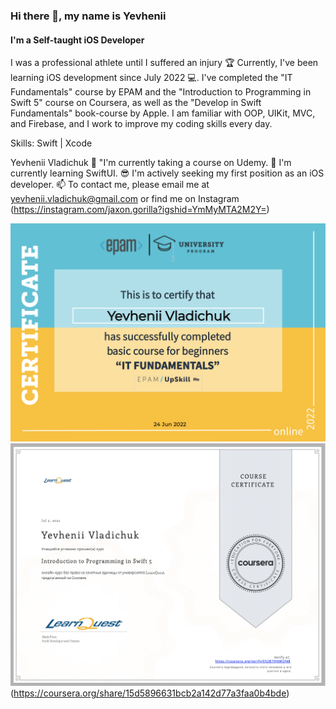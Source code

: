 ### Hi there 👋, my name is Yevhenii
#### I'm a Self-taught iOS Developer
I was a professional athlete until I suffered an injury 🏆 Currently, I've been learning iOS development since July 2022 💻. I've completed the "IT Fundamentals" course by EPAM and the "Introduction to Programming in Swift 5" course on Coursera, as well as the "Develop in Swift Fundamentals" book-course by Apple. I am familiar with OOP, UIKit, MVC, and Firebase, and I work to improve my coding skills every day.

Skills: Swift | Xcode

Yevhenii Vladichuk
🔭 "I'm currently  taking a course on Udemy.
🌱 I'm currently learning SwiftUI.
😎 I'm actively seeking my first position as an iOS developer.
📫 To contact me, please email me at yevhenii.vladichuk@gmail.com or find me on Instagram (https://instagram.com/jaxon.gorilla?igshid=YmMyMTA2M2Y=)

![EPAM](https://github.com/YevheniiVladichuk/YevheniiVladichuk/blob/main/EPAM.png)
![LearnQuest](https://github.com/YevheniiVladichuk/YevheniiVladichuk/blob/main/Coursera.png)
(https://coursera.org/share/15d5896631bcb2a142d77a3faa0b4bde)










